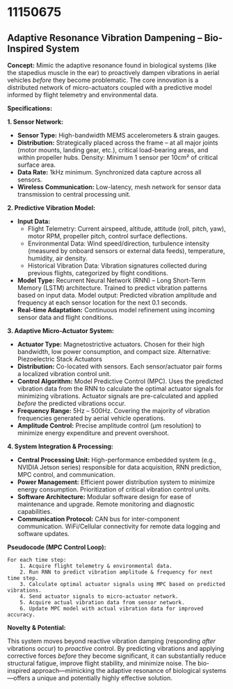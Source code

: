 # 11150675

## Adaptive Resonance Vibration Dampening – Bio-Inspired System

**Concept:** Mimic the adaptive resonance found in biological systems (like the stapedius muscle in the ear) to proactively dampen vibrations in aerial vehicles *before* they become problematic. The core innovation is a distributed network of micro-actuators coupled with a predictive model informed by flight telemetry and environmental data.

**Specifications:**

**1. Sensor Network:**

*   **Sensor Type:** High-bandwidth MEMS accelerometers & strain gauges.
*   **Distribution:** Strategically placed across the frame – at all major joints (motor mounts, landing gear, etc.), critical load-bearing areas, and within propeller hubs. Density: Minimum 1 sensor per 10cm² of critical surface area.
*   **Data Rate:** 1kHz minimum. Synchronized data capture across all sensors.
*   **Wireless Communication:** Low-latency, mesh network for sensor data transmission to central processing unit.

**2. Predictive Vibration Model:**

*   **Input Data:**
    *   Flight Telemetry: Current airspeed, altitude, attitude (roll, pitch, yaw), motor RPM, propeller pitch, control surface deflections.
    *   Environmental Data: Wind speed/direction, turbulence intensity (measured by onboard sensors or external data feeds), temperature, humidity, air density.
    *   Historical Vibration Data: Vibration signatures collected during previous flights, categorized by flight conditions.
*   **Model Type:** Recurrent Neural Network (RNN) – Long Short-Term Memory (LSTM) architecture. Trained to predict vibration patterns based on input data.  Model output: Predicted vibration amplitude and frequency at each sensor location for the next 0.1 seconds.
*   **Real-time Adaptation:** Continuous model refinement using incoming sensor data and flight conditions.

**3. Adaptive Micro-Actuator System:**

*   **Actuator Type:** Magnetostrictive actuators. Chosen for their high bandwidth, low power consumption, and compact size.  Alternative: Piezoelectric Stack Actuators
*   **Distribution:** Co-located with sensors. Each sensor/actuator pair forms a localized vibration control unit.
*   **Control Algorithm:** Model Predictive Control (MPC). Uses the predicted vibration data from the RNN to calculate the optimal actuator signals for minimizing vibrations.  Actuator signals are pre-calculated and applied *before* the predicted vibrations occur.
*   **Frequency Range:** 5Hz – 500Hz. Covering the majority of vibration frequencies generated by aerial vehicle operations.
*   **Amplitude Control:** Precise amplitude control (μm resolution) to minimize energy expenditure and prevent overshoot.

**4. System Integration & Processing:**

*   **Central Processing Unit:** High-performance embedded system (e.g., NVIDIA Jetson series) responsible for data acquisition, RNN prediction, MPC control, and communication.
*   **Power Management:** Efficient power distribution system to minimize energy consumption. Prioritization of critical vibration control units.
*   **Software Architecture:** Modular software design for ease of maintenance and upgrade.  Remote monitoring and diagnostic capabilities.
*   **Communication Protocol:** CAN bus for inter-component communication. WiFi/Cellular connectivity for remote data logging and software updates.

**Pseudocode (MPC Control Loop):**

```
For each time step:
    1. Acquire flight telemetry & environmental data.
    2. Run RNN to predict vibration amplitude & frequency for next time step.
    3. Calculate optimal actuator signals using MPC based on predicted vibrations.
    4. Send actuator signals to micro-actuator network.
    5. Acquire actual vibration data from sensor network.
    6. Update MPC model with actual vibration data for improved accuracy.
```

**Novelty & Potential:**

This system moves beyond reactive vibration damping (responding *after* vibrations occur) to *proactive* control. By predicting vibrations and applying corrective forces *before* they become significant, it can substantially reduce structural fatigue, improve flight stability, and minimize noise.  The bio-inspired approach—mimicking the adaptive resonance of biological systems—offers a unique and potentially highly effective solution.